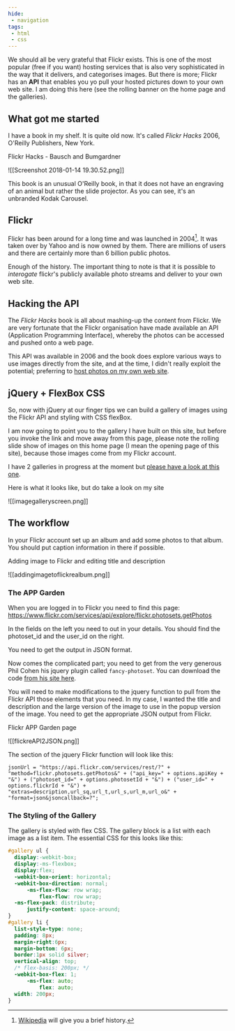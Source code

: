 ```yaml
---
hide:
 - navigation
tags: 
 - html
 - css
---
```


We should all be very grateful that Flickr exists. This is one of the most popular (free if you want) hosting services that is also very sophisticated in the way that it delivers, and categorises images. But there is more; Flickr has an **API** that enables you yo pull your hosted pictures down to your own web site. I am doing this here (see the rolling banner on the home page and the galleries).

## What got me started

I have a book in my shelf. It is quite old now. It's called *Flickr Hacks* 2006, O'Reilly Publishers, New York.

Flickr Hacks - Bausch and Bumgardner

![[Screenshot 2018-01-14 19.30.52.png]]

This book is an unusual O'Reilly book, in that it does not have an engraving of an animal but rather the slide projector. As you can see, it's an unbranded Kodak Carousel.

## Flickr

Flickr has been around for a long time and was launched in 2004[^1]. It was taken over by Yahoo and is now owned by them. There are millions of users and there are certainly more than 6 billion public photos.

Enough of the history. The important thing to note is that it is possible to *interogate* flickr's publicly available photo streams and deliver to your own web site.

## Hacking the API

The _Flickr Hacks_ book is all about mashing-up the content from Flickr. We are very fortunate that the Flickr organisation have made available an API (Application Programming Interface), whereby the photos can be accessed and pushed onto a web page.

This API was available in 2006 and the book does explore various ways to use images directly from the site, and at the time, I didn't really exploit the potential; preferring to [host photos on my own web site][fe9df4dd].

  [fe9df4dd]: http://www.pagetoscreen.net/lens/category/76 "Take a look at some over on pagetoscreen.net"

## jQuery + FlexBox CSS

So, now with jQuery at our finger tips we can build a gallery of images using the Flickr API and styling with CSS flexBox.

I am now going to point you to the gallery I have built on this site, but before you invoke the link and move away from this page, please note the rolling slide show of images on this home page (I mean the opening page of this site), because those images come from my Flickr account.

I have 2 galleries in progress at the moment but [please have a look at this one][0fadd0bb].

  [0fadd0bb]: https://publisha.github.io/galleries/bookimages/ "Gallery built from Flickr"

[^1]: [Wikipedia][92be4fb2] will give you a brief history.

  [92be4fb2]: https://en.wikipedia.org/wiki/Flickr "Have a look at Wikipedia and make a donation while you're there."

Here is what it looks like, but do take a look on my site

![[imagegalleryscreen.png]]

## The workflow

  In your Flickr account set up an album and add some photos to that album. You should put caption information in there if possible.

Adding image to Flickr and editing title and description

![[addingimagetoflickrealbum.png]]

### The APP Garden

When you are logged in to Flickr you need to find this page:
https://www.flickr.com/services/api/explore/flickr.photosets.getPhotos

In the fields on the left you need to out in your details. You should find the photoset_id and the user_id on the right.

You need to get the output in JSON format.

Now comes the complicated part; you need to get from the very generous Phil Cohen his jquery plugin called `fancy-photoset`. You can download the code [from his site here][15f2a032].

  [15f2a032]: http://phlippers.net/fancy-photoset/ "a jquery plugin"

You will need to make modifications to the jquery function to pull from the Flickr API those elements that you need. In my case, I wanted the title and description and the large version of the image to use in the popup version of the image. You need to get the appropriate JSON output from Flickr.

Flickr APP Garden page

![[flickreAPI2JSON.png]]

The section of the jquery Flickr function will look like this:

`jsonUrl = "https://api.flickr.com/services/rest/?" + "method=flickr.photosets.getPhotos&" + ("api_key=" + options.apiKey + "&") + ("photoset_id=" + options.photosetId + "&") + ("user_id=" + options.flickrId + "&") + "extras=description,url_sq,url_t,url_s,url_m,url_o&" + "format=json&jsoncallback=?";`

### The Styling of the Gallery

The gallery is styled with flex CSS. The gallery block is a list with each image as a list item.  The essential CSS for this looks like this:

```css
#gallery ul {
  display:-webkit-box;
  display:-ms-flexbox;
  display:flex;
  -webkit-box-orient: horizontal;
  -webkit-box-direction: normal;
      -ms-flex-flow: row wrap;
          flex-flow: row wrap;
  -ms-flex-pack: distribute;
      justify-content: space-around;
}
#gallery li {
  list-style-type: none;
  padding: 8px;
  margin-right:6px;
  margin-bottom: 6px;
  border:1px solid silver;
  vertical-align: top;
  /* flex-basis: 200px; */
  -webkit-box-flex: 1;
      -ms-flex: auto;
          flex: auto;
  width: 200px;
}
```

